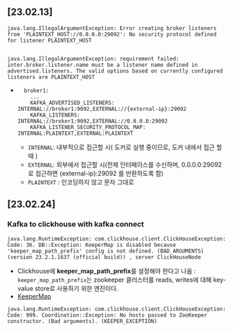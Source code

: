 ## [23.02.13]
```
java.lang.IllegalArgumentException: Error creating broker listeners from 'PLAINTEXT_HOST://0.0.0.0:29092': No security protocol defined for listener PLAINTEXT_HOST


java.lang.IllegalArgumentException: requirement failed: inter.broker.listener.name must be a listener name defined in advertised.listeners. The valid options based on currently configured listeners are PLAINTEXT_HOST
```
- ```
    broker1:
      ...
      KAFKA_ADVERTISED_LISTENERS: INTERNAL://broker1:9092,EXTERNAL://{external-ip}:29092
      KAFKA_LISTENERS: INTERNAL://broker1:9092,EXTERNAL://0.0.0.0:29092
      KAFKA_LISTENER_SECURITY_PROTOCOL_MAP: INTERNAL:PLAINTEXT,EXTERNAL:PLAINTEXT
  ```
  - `INTERNAL`: 내부적으로 접근할 시( 도커로 실행 중이므로, 도커 내에서 접근 할 때 )
  - `EXTERNAL`: 외부에서 접근할 시(전체 인터페이스를 수신하며, 0.0.0.0:29092로 접근하면 {external-ip}:29092 를 반환하도록 함)
  - `PLAINTEXT` : 인코딩하지 않고 문자 그대로

## [23.02.24]
### Kafka to clickhouse with kafka connect
```
java.lang.RuntimeException: com.clickhouse.client.ClickHouseException: Code: 36. DB::Exception: KeeperMap is disabled because 'keeper_map_path_prefix' config is not defined. (BAD_ARGUMENTS) (version 23.2.1.1637 (official build)) , server ClickHouseNode 
```
- Clickhouse에 **keeper_map_path_prefix**를 설정해야 한다고 나옴 :  `keeper_map_path_prefix`는 zookeeper 클러스터를 reads, writes에 대해 key-value store로 사용하기 위한 엔진이다.
- [KeeperMap](https://clickhouse.com/docs/en/engines/table-engines/special/keeper-map/)
```
java.lang.RuntimeException: com.clickhouse.client.ClickHouseException: Code: 999. Coordination::Exception: No hosts passed to ZooKeeper constructor. (Bad arguments). (KEEPER_EXCEPTION) 
```
